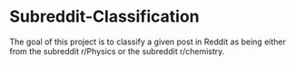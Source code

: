 # Subreddit-Classification
The goal of this project is to classify a given post in Reddit as being either from the subreddit r/Physics or the subreddit r/chemistry.
